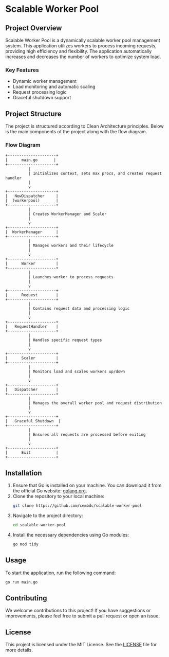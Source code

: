 # Scalable Worker Pool

## Project Overview
Scalable Worker Pool is a dynamically scalable worker pool management system. This application utilizes workers to process incoming requests, providing high efficiency and flexibility. The application automatically increases and decreases the number of workers to optimize system load.

### Key Features
- Dynamic worker management
- Load monitoring and automatic scaling
- Request processing logic
- Graceful shutdown support

## Project Structure
The project is structured according to Clean Architecture principles. Below is the main components of the project along with the flow diagram.

### Flow Diagram
```plaintext
+---------------------+
|      main.go       |
+---------------------+
          |
          | Initializes context, sets max procs, and creates request handler
          |
          v
+---------------------+
|   NewDispatcher     |
|  (workerpool)       |
+---------------------+
          |
          | Creates WorkerManager and Scaler
          |
          v
+---------------------+
|  WorkerManager      |
+---------------------+
          |
          | Manages workers and their lifecycle
          |
          v
+---------------------+
|      Worker         |
+---------------------+
          |
          | Launches worker to process requests
          |
          v
+---------------------+
|      Request        |
+---------------------+
          |
          | Contains request data and processing logic
          |
          v
+---------------------+
|   RequestHandler    |
+---------------------+
          |
          | Handles specific request types
          |
          v
+---------------------+
|      Scaler         |
+---------------------+
          |
          | Monitors load and scales workers up/down
          |
          v
+---------------------+
|   Dispatcher        |
+---------------------+
          |
          | Manages the overall worker pool and request distribution
          |
          v
+---------------------+
|   Graceful Shutdown  |
+---------------------+
          |
          | Ensures all requests are processed before exiting
          |
          v
+---------------------+
|      Exit           |
+---------------------+
```

## Installation
1. Ensure that Go is installed on your machine. You can download it from the official Go website: [golang.org](https://golang.org/dl/).
2. Clone the repository to your local machine:
   ```bash
   git clone https://github.com/cembdc/scalable-worker-pool
   ```
3. Navigate to the project directory:
   ```bash
   cd scalable-worker-pool
   ```
4. Install the necessary dependencies using Go modules:
   ```bash
   go mod tidy
   ```

## Usage
To start the application, run the following command:
```bash
go run main.go
```

## Contributing
We welcome contributions to this project! If you have suggestions or improvements, please feel free to submit a pull request or open an issue.

## License
This project is licensed under the MIT License. See the [LICENSE](LICENSE) file for more details.
